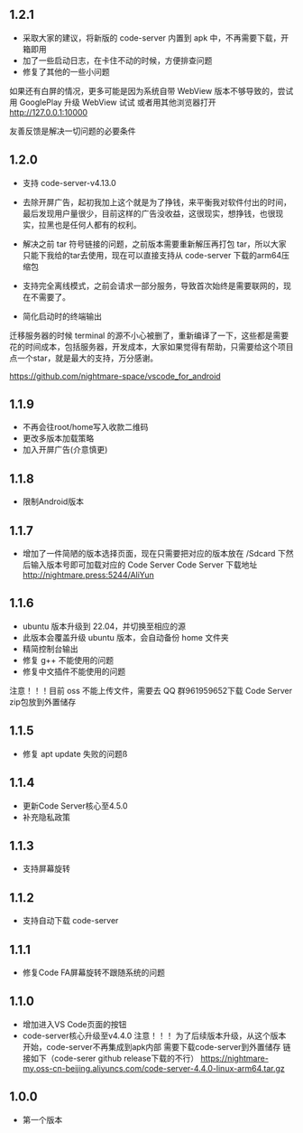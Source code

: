 ## 1.2.1
- 采取大家的建议，将新版的 code-server 内置到 apk 中，不再需要下载，开箱即用
- 加了一些启动日志，在卡住不动的时候，方便排查问题
- 修复了其他的一些小问题

如果还有白屏的情况，更多可能是因为系统自带 WebView 版本不够导致的，尝试用 GooglePlay 升级 WebView 试试
或者用其他浏览器打开 http://127.0.0.1:10000

友善反馈是解决一切问题的必要条件


## 1.2.0
- 支持 code-server-v4.13.0

- 去除开屏广告，起初我加上这个就是为了挣钱，来平衡我对软件付出的时间，最后发现用户量很少，目前这样的广告没收益，这很现实，想挣钱，也很现实，拉黑也是任何人都有的权利。

- 解决之前 tar 符号链接的问题，之前版本需要重新解压再打包 tar，所以大家只能下我给的tar去使用，现在可以直接支持从 code-server 下载的arm64压缩包

- 支持完全离线模式，之前会请求一部分服务，导致首次始终是需要联网的，现在不需要了。
- 简化启动时的终端输出

迁移服务器的时候 terminal 的源不小心被删了，重新编译了一下，这些都是需要花的时间成本，包括服务器，开发成本，大家如果觉得有帮助，只需要给这个项目点一个star，就是最大的支持，万分感谢。

https://github.com/nightmare-space/vscode_for_android

## 1.1.9
- 不再会往root/home写入收款二维码
- 更改多版本加载策略
- 加入开屏广告(介意慎更)

## 1.1.8
- 限制Android版本

## 1.1.7
- 增加了一件简陋的版本选择页面，现在只需要把对应的版本放在 /Sdcard 下然后输入版本号即可加载对应的 Code Server
Code Server 下载地址 http://nightmare.press:5244/AliYun

## 1.1.6
- ubuntu 版本升级到 22.04，并切换至相应的源
- 此版本会覆盖升级 ubuntu 版本，会自动备份 home 文件夹
- 精简控制台输出
- 修复 g++ 不能使用的问题
- 修复中文插件不能使用的问题

注意！！！目前 oss 不能上传文件，需要去 QQ 群961959652下载
Code Server zip包放到外置储存

## 1.1.5
- 修复 apt update 失败的问题ß

## 1.1.4
- 更新Code Server核心至4.5.0
- 补充隐私政策

## 1.1.3
- 支持屏幕旋转

## 1.1.2
- 支持自动下载 code-server

## 1.1.1
- 修复Code FA屏幕旋转不跟随系统的问题

## 1.1.0

- 增加进入VS Code页面的按钮
- code-server核心升级至v4.4.0
注意！！！
为了后续版本升级，从这个版本开始，code-server不再集成到apk内部
需要下载code-server到外置储存
链接如下（code-serer github release下载的不行）
https://nightmare-my.oss-cn-beijing.aliyuncs.com/code-server-4.4.0-linux-arm64.tar.gz


## 1.0.0
- 第一个版本
